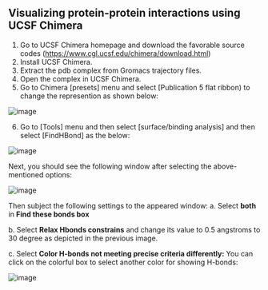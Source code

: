 ## Visualizing protein-protein interactions using UCSF Chimera
1. Go to UCSF Chimera homepage and download the favorable source codes (https://www.cgl.ucsf.edu/chimera/download.html)
2. Install UCSF Chimera.
3. Extract the pdb complex from Gromacs trajectory files.
4. Open the complex in UCSF Chimera. 
5. Go to Chimera [presets] menu and select [Publication 5 flat ribbon) to change the represention as shown below:

![image](https://user-images.githubusercontent.com/17006122/205597944-9615818d-d71b-4fda-88d9-83f62bc81cba.png)

6. Go to [Tools] menu and then select [surface/binding analysis] and then select [FindHBond] as the below:

![image](https://user-images.githubusercontent.com/17006122/205598349-c10ad17a-d2e9-4ace-9592-49ffcb7ecf92.png)

Next, you should see the following window after selecting the above-mentioned options:

![image](https://user-images.githubusercontent.com/17006122/205599479-27df3b20-551b-447c-925c-10c607844e0b.png)

Then subject the following settings to the appeared window:
a. Select **both** in **Find these bonds box**

b. Select **Relax Hbonds constrains** and change its value to 0.5 angstroms to 30 degree as depicted in the previous image. 

c. Select **Color H-bonds not meeting precise criteria differently:** You can click on the colorful box to select another color for showing H-bonds:

![image](https://user-images.githubusercontent.com/17006122/205600854-a61a0f28-ed91-41f1-bd7e-9d365cf2893b.png)

